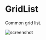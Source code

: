# GridList

Common grid list. 

![screenshot](https://img.alicdn.com/imgextra/i4/O1CN017hItSz1eOqG5EkAds_!!6000000003862-2-tps-355-111.png)
